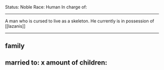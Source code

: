 Status: Noble
Race: Human
In charge of:

---

A man who is cursed to live as a skeleton. He currently is in possession of [[lazanis]]

---

## family

married to:
x amount of children:
- 